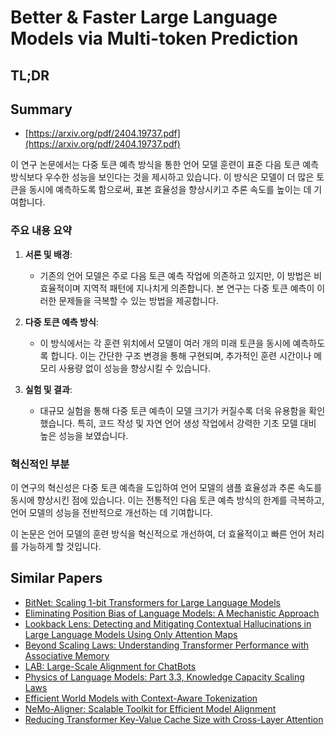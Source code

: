 # Better & Faster Large Language Models via Multi-token Prediction
## TL;DR
## Summary
- [https://arxiv.org/pdf/2404.19737.pdf](https://arxiv.org/pdf/2404.19737.pdf)

이 연구 논문에서는 다중 토큰 예측 방식을 통한 언어 모델 훈련이 표준 다음 토큰 예측 방식보다 우수한 성능을 보인다는 것을 제시하고 있습니다. 이 방식은 모델이 더 많은 토큰을 동시에 예측하도록 함으로써, 표본 효율성을 향상시키고 추론 속도를 높이는 데 기여합니다.

### 주요 내용 요약

1. **서론 및 배경**:
   - 기존의 언어 모델은 주로 다음 토큰 예측 작업에 의존하고 있지만, 이 방법은 비효율적이며 지역적 패턴에 지나치게 의존합니다. 본 연구는 다중 토큰 예측이 이러한 문제들을 극복할 수 있는 방법을 제공합니다.

2. **다중 토큰 예측 방식**:
   - 이 방식에서는 각 훈련 위치에서 모델이 여러 개의 미래 토큰을 동시에 예측하도록 합니다. 이는 간단한 구조 변경을 통해 구현되며, 추가적인 훈련 시간이나 메모리 사용량 없이 성능을 향상시킬 수 있습니다.

3. **실험 및 결과**:
   - 대규모 실험을 통해 다중 토큰 예측이 모델 크기가 커질수록 더욱 유용함을 확인했습니다. 특히, 코드 작성 및 자연 언어 생성 작업에서 강력한 기초 모델 대비 높은 성능을 보였습니다.

### 혁신적인 부분
이 연구의 혁신성은 다중 토큰 예측을 도입하여 언어 모델의 샘플 효율성과 추론 속도를 동시에 향상시킨 점에 있습니다. 이는 전통적인 다음 토큰 예측 방식의 한계를 극복하고, 언어 모델의 성능을 전반적으로 개선하는 데 기여합니다.

이 논문은 언어 모델의 훈련 방식을 혁신적으로 개선하여, 더 효율적이고 빠른 언어 처리를 가능하게 할 것입니다.

## Similar Papers
- [BitNet: Scaling 1-bit Transformers for Large Language Models](2310.11453.md)
- [Eliminating Position Bias of Language Models: A Mechanistic Approach](2407.01100.md)
- [Lookback Lens: Detecting and Mitigating Contextual Hallucinations in Large Language Models Using Only Attention Maps](2407.07071.md)
- [Beyond Scaling Laws: Understanding Transformer Performance with Associative Memory](2405.08707.md)
- [LAB: Large-Scale Alignment for ChatBots](2403.01081.md)
- [Physics of Language Models: Part 3.3, Knowledge Capacity Scaling Laws](2404.05405.md)
- [Efficient World Models with Context-Aware Tokenization](2406.19320.md)
- [NeMo-Aligner: Scalable Toolkit for Efficient Model Alignment](2405.01481.md)
- [Reducing Transformer Key-Value Cache Size with Cross-Layer Attention](2405.12981.md)
